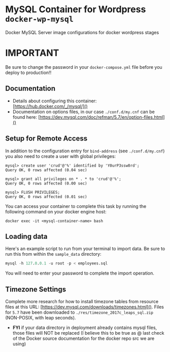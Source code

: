 # MySQL Container for Wordpress `docker-wp-mysql`
Docker MySQL Server image configurations for docker wordpress stages

# IMPORTANT 
Be sure to change the password in your `docker-compose.yml` file before you deploy to production!!

## Documentation
- Details about configuring this container: [https://hub.docker.com/_/mysql/]()
- Documentation on options files, in our case `./conf.d/my.cnf` can be found here: [https://dev.mysql.com/doc/refman/5.7/en/option-files.html]()

## Setup for Remote Access
In addition to the configuration entry for `bind-address` (see `./conf.d/my.cnf`) you also need to create a user with global privileges:
```
mysql> create user 'crud'@'%' identified by 'Y0urP3ssw0rd';
Query OK, 0 rows affected (0.04 sec)

mysql> grant all privileges on * . * to 'crud'@'%';
Query OK, 0 rows affected (0.00 sec)

mysql> FLUSH PRIVILEGES;
Query OK, 0 rows affected (0.01 sec)
```
You can access your container to complete this task by running the following command on your docker engine host:
```
docker exec -it <mysql-container-name> bash
```

## Loading data 
Here's an example script to run from your terminal to import data. Be sure to run this from within the `sample_data` directory:
```sql
mysql -h 127.0.0.1 -u root -p < employees.sql
```
You will need to enter your password to complete the import operation.

## Timezone Settings
Complete more research for how to install timezone tables from resource files at this URL: [https://dev.mysql.com/downloads/timezones.html](). Files for `5.7` have been downloaded to `./res/timezone_2017c_leaps_sql.zip` (NON-POSIX, with leap seconds).

- **FYI** if your data directory in deployment already contains mysql files, those files will NOT be replaced (I believe this to be true as @ last check of the Docker source documentation for the docker repo src we are using)
